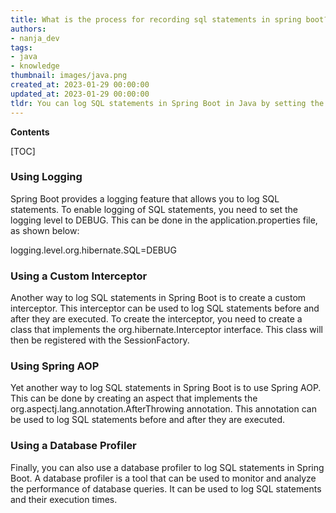 ```yaml
---
title: What is the process for recording sql statements in spring boot?
authors:
- nanja_dev
tags:
- java
- knowledge
thumbnail: images/java.png
created_at: 2023-01-29 00:00:00
updated_at: 2023-01-29 00:00:00
tldr: You can log SQL statements in Spring Boot in Java by setting the logging.level.org.hibernate.SQL property to DEBUG.
---
```


**Contents**

[TOC]

### Using Logging

Spring Boot provides a logging feature that allows you to log SQL statements. To enable logging of SQL statements, you need to set the logging level to DEBUG. This can be done in the application.properties file, as shown below:

logging.level.org.hibernate.SQL=DEBUG

### Using a Custom Interceptor

Another way to log SQL statements in Spring Boot is to create a custom interceptor. This interceptor can be used to log SQL statements before and after they are executed. To create the interceptor, you need to create a class that implements the org.hibernate.Interceptor interface. This class will then be registered with the SessionFactory.

### Using Spring AOP

Yet another way to log SQL statements in Spring Boot is to use Spring AOP. This can be done by creating an aspect that implements the org.aspectj.lang.annotation.AfterThrowing annotation. This annotation can be used to log SQL statements before and after they are executed.

### Using a Database Profiler

Finally, you can also use a database profiler to log SQL statements in Spring Boot. A database profiler is a tool that can be used to monitor and analyze the performance of database queries. It can be used to log SQL statements and their execution times.

